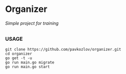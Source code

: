 # Organizer
###### Simple project for training

### USAGE

```
git clone https://github.com/pavkozlov/organizer.git
cd organizer
go get -t -u
go run main.go migrate
go run main.go start
```

